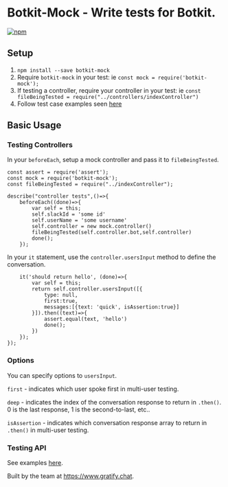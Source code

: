 # Botkit-Mock - Write tests for Botkit.
[![npm](https://img.shields.io/npm/l/botkit.svg)](https://spdx.org/licenses/MIT)

## Setup ##

1. `npm install --save botkit-mock`
2. Require `botkit-mock` in your test: ie `const mock = require('botkit-mock');`
3. If testing a controller, require your controller in your test: ie `const fileBeingTested = require("../controllers/indexController")`
4. Follow test case examples seen [here](https://github.com/gratifychat/botkit-mock/tree/master/test)

## Basic Usage ##

### Testing Controllers ###
In your `beforeEach`, setup a mock controller and pass it to `fileBeingTested`.

```
const assert = require('assert');
const mock = require('botkit-mock');
const fileBeingTested = require("../indexController");

describe("controller tests",()=>{
    beforeEach((done)=>{
        var self = this;
        self.slackId = 'some id'
        self.userName = 'some username'
        self.controller = new mock.controller()
        fileBeingTested(self.controller.bot,self.controller)
        done();
    });
```

In your `it` statement, use the `controller.usersInput` method to define the conversation.

```
    it('should return hello', (done)=>{
        var self = this;
        return self.controller.usersInput([{
            type: null,
            first:true,
            messages:[{text: 'quick', isAssertion:true}]
        }]).then((text)=>{
            assert.equal(text, 'hello')
            done();
        })
    });
});
```
### Options ###
You can specify options to `usersInput`.

`first` - indicates which user spoke first in multi-user testing.

`deep` - indicates the index of the conversation response to return in `.then()`. 0 is the last response, 1 is the second-to-last, etc..

`isAssertion` - indicates which conversation response array to return in `.then()` in multi-user testing. 

### Testing API ###
See examples [here](https://github.com/gratifychat/botkit-mock/blob/master/test/apiMochaSpec.js).

Built by the team at https://www.gratify.chat.

